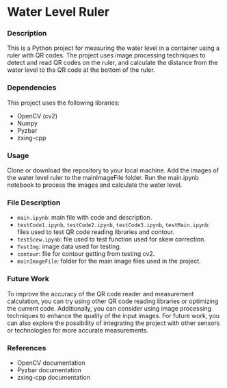 # Water Level Ruler

### Description
This is a Python project for measuring the water level in a container using a ruler with QR codes. The project uses image processing techniques to detect and read QR codes on the ruler, and calculate the distance from the water level to the QR code at the bottom of the ruler.

### Dependencies
This project uses the following libraries:

- OpenCV (cv2)
- Numpy
- Pyzbar
- zxing-cpp

### Usage
Clone or download the repository to your local machine.
Add the images of the water level ruler to the mainImageFile folder.
Run the main.ipynb notebook to process the images and calculate the water level.

### File Description
- `main.ipynb`: main file with code and description.
- `testCode1.ipynb`, `testCode2.ipynb`, `testCode3.ipynb`, `testMain.ipynb`: files used to test QR code reading libraries and contour.
- `testScew.ipynb`: file used to test function used for skew correction.
- `TestImg`: image data used for testing.
- `contour`: file for contour getting from testing cv2.
- `mainImageFile`: folder for the main image files used in the project.
  
### Future Work
To improve the accuracy of the QR code reader and measurement calculation, you can try using other QR code reading libraries or optimizing the current code. Additionally, you can consider using image processing techniques to enhance the quality of the input images. For future work, you can also explore the possibility of integrating the project with other sensors or technologies for more accurate measurements.

### References
- OpenCV documentation
- Pyzbar documentation
- zxing-cpp documentation